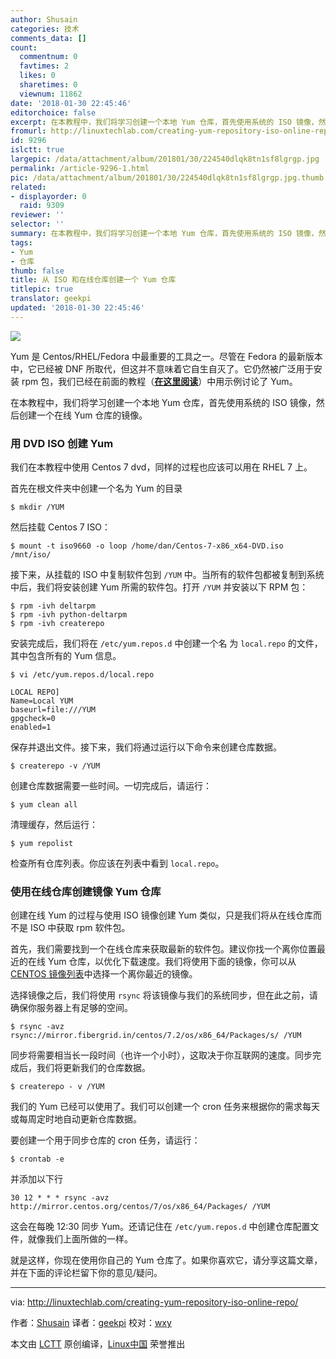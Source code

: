 ```yaml
---
author: Shusain
categories: 技术
comments_data: []
count:
  commentnum: 0
  favtimes: 2
  likes: 0
  sharetimes: 0
  viewnum: 11862
date: '2018-01-30 22:45:46'
editorchoice: false
excerpt: 在本教程中，我们将学习创建一个本地 Yum 仓库，首先使用系统的 ISO 镜像，然后创建一个在线 Yum 仓库的镜像。
fromurl: http://linuxtechlab.com/creating-yum-repository-iso-online-repo/
id: 9296
islctt: true
largepic: /data/attachment/album/201801/30/224540dlqk8tn1sf8lgrgp.jpg
permalink: /article-9296-1.html
pic: /data/attachment/album/201801/30/224540dlqk8tn1sf8lgrgp.jpg.thumb.jpg
related:
- displayorder: 0
  raid: 9309
reviewer: ''
selector: ''
summary: 在本教程中，我们将学习创建一个本地 Yum 仓库，首先使用系统的 ISO 镜像，然后创建一个在线 Yum 仓库的镜像。
tags:
- Yum
- 仓库
thumb: false
title: 从 ISO 和在线仓库创建一个 Yum 仓库
titlepic: true
translator: geekpi
updated: '2018-01-30 22:45:46'
---
```


![](/data/attachment/album/201801/30/224540dlqk8tn1sf8lgrgp.jpg)


Yum 是 Centos/RHEL/Fedora 中最重要的工具之一。尽管在 Fedora 的最新版本中，它已经被 DNF 所取代，但这并不意味着它自生自灭了。它仍然被广泛用于安装 rpm 包，我们已经在前面的教程（[**在这里阅读**](http://linuxtechlab.com/using-yum-command-examples/)）中用示例讨论了 Yum。


在本教程中，我们将学习创建一个本地 Yum 仓库，首先使用系统的 ISO 镜像，然后创建一个在线 Yum 仓库的镜像。


### 用 DVD ISO 创建 Yum


我们在本教程中使用 Centos 7 dvd，同样的过程也应该可以用在 RHEL 7 上。


首先在根文件夹中创建一个名为 Yum 的目录



```
$ mkdir /YUM

```

然后挂载 Centos 7 ISO：



```
$ mount -t iso9660 -o loop /home/dan/Centos-7-x86_x64-DVD.iso /mnt/iso/

```

接下来，从挂载的 ISO 中复制软件包到 `/YUM` 中。当所有的软件包都被复制到系统中后，我们将安装创建 Yum 所需的软件包。打开 `/YUM` 并安装以下 RPM 包：



```
$ rpm -ivh deltarpm
$ rpm -ivh python-deltarpm
$ rpm -ivh createrepo

```

安装完成后，我们将在 `/etc/yum.repos.d` 中创建一个名 为 `local.repo` 的文件，其中包含所有的 Yum 信息。



```
$ vi /etc/yum.repos.d/local.repo

```


```
LOCAL REPO]
Name=Local YUM
baseurl=file:///YUM
gpgcheck=0
enabled=1

```

保存并退出文件。接下来，我们将通过运行以下命令来创建仓库数据。



```
$ createrepo -v /YUM

```

创建仓库数据需要一些时间。一切完成后，请运行：



```
$ yum clean all

```

清理缓存，然后运行：



```
$ yum repolist

```

检查所有仓库列表。你应该在列表中看到 `local.repo`。


### 使用在线仓库创建镜像 Yum 仓库


创建在线 Yum 的过程与使用 ISO 镜像创建 Yum 类似，只是我们将从在线仓库而不是 ISO 中获取 rpm 软件包。


首先，我们需要找到一个在线仓库来获取最新的软件包。建议你找一个离你位置最近的在线 Yum 仓库，以优化下载速度。我们将使用下面的镜像，你可以从 [CENTOS 镜像列表](http://mirror.centos.org/centos/)中选择一个离你最近的镜像。


选择镜像之后，我们将使用 `rsync` 将该镜像与我们的系统同步，但在此之前，请确保你服务器上有足够的空间。



```
$ rsync -avz rsync://mirror.fibergrid.in/centos/7.2/os/x86_64/Packages/s/ /YUM

```

同步将需要相当长一段时间（也许一个小时），这取决于你互联网的速度。同步完成后，我们将更新我们的仓库数据。



```
$ createrepo - v /YUM

```

我们的 Yum 已经可以使用了。我们可以创建一个 cron 任务来根据你的需求每天或每周定时地自动更新仓库数据。


要创建一个用于同步仓库的 cron 任务，请运行：



```
$ crontab -e

```

并添加以下行



```
30 12 * * * rsync -avz http://mirror.centos.org/centos/7/os/x86_64/Packages/ /YUM

```

这会在每晚 12:30 同步 Yum。还请记住在 `/etc/yum.repos.d` 中创建仓库配置文件，就像我们上面所做的一样。


就是这样，你现在使用你自己的 Yum 仓库了。如果你喜欢它，请分享这篇文章，并在下面的评论栏留下你的意见/疑问。




---


via: <http://linuxtechlab.com/creating-yum-repository-iso-online-repo/>


作者：[Shusain](http://linuxtechlab.com/author/shsuain/) 译者：[geekpi](https://github.com/geekpi) 校对：[wxy](https://github.com/wxy)


本文由 [LCTT](https://github.com/LCTT/TranslateProject) 原创编译，[Linux中国](https://linux.cn/) 荣誉推出